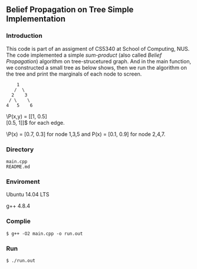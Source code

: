 ## Belief Propagation on Tree Simple Implementation

### Introduction
This code is part of an assigment of CS5340 at School of Computing, NUS. 
The code implemented a simple *sum-product* (also called *Belief Propagation*) algorithm on tree-strucetured graph.
And in the main function, we constructed a small tree as below shows, then we run the algorithm on the tree and print
the marginals of each node to screen.

```
    1  
   /  \  
  2    3  
 / \    \  
4   5    6  
```

\P(x,y) = [[1, 0.5]  
           [0.5, 1]]$ for each edge.  

\P(x) = [0.7, 0.3] for node 1,3,5 and P(x) = [0.1, 0.9] for node 2,4,7.

### Directory
```console
main.cpp
README.md
```

### Enviroment
Ubuntu 14.04 LTS

g++ 4.8.4

### Complie
```console
$ g++ -O2 main.cpp -o run.out
```
### Run
```console
$ ./run.out
```
